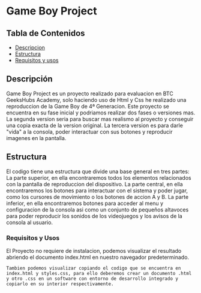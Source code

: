 # Game Boy Project

## Tabla de Contenidos

- [Descripcion](#Descripcion)
- [Estructura](#getting_started)
- [Requisitos y usos](#Requisitos)

## Descripción <a name = "Descripcion"></a>

Game Boy Project es un proyecto realizado para evaluacion en BTC GeeksHubs Academy, solo haciendo uso de Html y Css he realizado una reproduccion de la Game Boy de 4ª Generacion.
Este proyecto se encuentra en su fase inicial y podriamos realizar dos fases o versiones mas. La segunda version seria para buscar mas realismo al proyecto y conseguir una copia exacta de la version original. La tercera version es para darle "vida" a la consola, poder interactuar con sus botones y reproducir imagenes en la pantalla.

## Estructura <a name = "estructura"></a>

El codigo tiene una estructura que divide una base general en tres partes:
La parte superior, en ella encontraremos todos los elementos relacionados con la pantalla de reproduccion del dispositivo.
La parte central, en ella encontraremos los botones para interactuar con el sistema y poder jugar, como los cursores de movimiento o los botones de accion A y B.
La parte inferior, en ella encontraremos botones para acceder al menu y configuracion de la consola asi como un conjunto de pequeños altavoces para poder reproducir los sonidos de los videojuegos y los avisos de la consola al usuario.

### Requisitos y Usos <a name= "Requisitos"></a>

El Proyecto no requiere de instalacion, podemos visualizar el resultado abriendo el documento index.html en nuestro navegador predeterminado.

```
Tambien podemos visualizar copiando el codigo que se encuentra en index.html y styles.css, para ello deberemos crear un documento .html y otro .css en un software con entorno de desarrollo integrado y copiarlo en su interior respectivamente.
```
